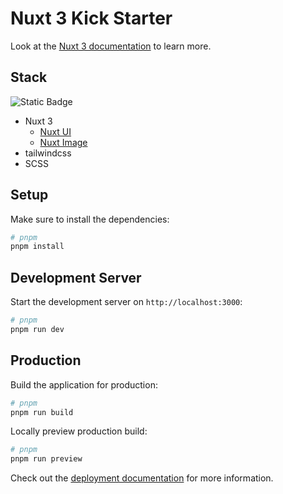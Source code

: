 # Nuxt 3 Kick Starter

Look at the [Nuxt 3 documentation](https://nuxt.com/docs/getting-started/introduction) to learn more.

## Stack

![Static Badge](https://img.shields.io/badge/Node-v20.9.0-%23339933?logo=Node.js)

- Nuxt 3
  - [Nuxt UI](https://ui.nuxt.com/)
  - [Nuxt Image](https://image.nuxt.com/)
- tailwindcss
- SCSS

## Setup

Make sure to install the dependencies:

```bash
# pnpm
pnpm install
```

## Development Server

Start the development server on `http://localhost:3000`:

```bash
# pnpm
pnpm run dev
```

## Production

Build the application for production:

```bash
# pnpm
pnpm run build
```

Locally preview production build:

```bash
# pnpm
pnpm run preview
```

Check out the [deployment documentation](https://nuxt.com/docs/getting-started/deployment) for more information.
